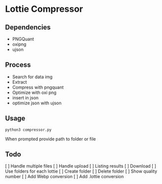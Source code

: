 # Lottie Compressor

## Dependencies

- PNGQuant
- oxipng
- ujson

## Process

- Search for data img
- Extract
- Compress with pngquant
- Optimize with oxi png
- insert in json
- optimize json with ujson

## Usage

`python3 compressor.py`

When prompted provide path to folder or file

## Todo

[ ] Handle multiple files
[ ] Handle upload
[ ] Listing results
[ ] Download
[ ] Use folders for each lottie
[ ] Create folder
[ ] Delete folder
[ ] Show quality number
[ ] Add Webp conversion
[ ] Add .lottie conversion

